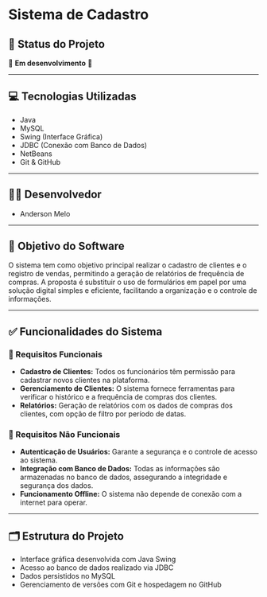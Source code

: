 # Sistema de Cadastro

## 📌 Status do Projeto
🚧 **Em desenvolvimento** 🚧

---

## 💻 Tecnologias Utilizadas
- Java  
- MySQL  
- Swing (Interface Gráfica)  
- JDBC (Conexão com Banco de Dados)  
- NetBeans  
- Git & GitHub  

---

## 👨‍💻 Desenvolvedor
- Anderson Melo

---

## 🎯 Objetivo do Software
O sistema tem como objetivo principal realizar o cadastro de clientes e o registro de vendas, permitindo a geração de relatórios de frequência de compras. A proposta é substituir o uso de formulários em papel por uma solução digital simples e eficiente, facilitando a organização e o controle de informações.

---

## ✅ Funcionalidades do Sistema

### 🔹 Requisitos Funcionais
- **Cadastro de Clientes:** Todos os funcionários têm permissão para cadastrar novos clientes na plataforma.
- **Gerenciamento de Clientes:** O sistema fornece ferramentas para verificar o histórico e a frequência de compras dos clientes.
- **Relatórios:** Geração de relatórios com os dados de compras dos clientes, com opção de filtro por período de datas.

### 🔐 Requisitos Não Funcionais
- **Autenticação de Usuários:** Garante a segurança e o controle de acesso ao sistema.
- **Integração com Banco de Dados:** Todas as informações são armazenadas no banco de dados, assegurando a integridade e segurança dos dados.
- **Funcionamento Offline:** O sistema não depende de conexão com a internet para operar.

---

## 🗂️ Estrutura do Projeto
- Interface gráfica desenvolvida com Java Swing
- Acesso ao banco de dados realizado via JDBC
- Dados persistidos no MySQL
- Gerenciamento de versões com Git e hospedagem no GitHub
